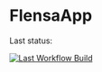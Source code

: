 # FlensaApp

Last status:

[![Last Workflow Build](https://github.com/icebeam7/FlensaApp/actions/workflows/main.yaml/badge.svg)](https://github.com/icebeam7/FlensaApp/actions/workflows/main.yaml)

